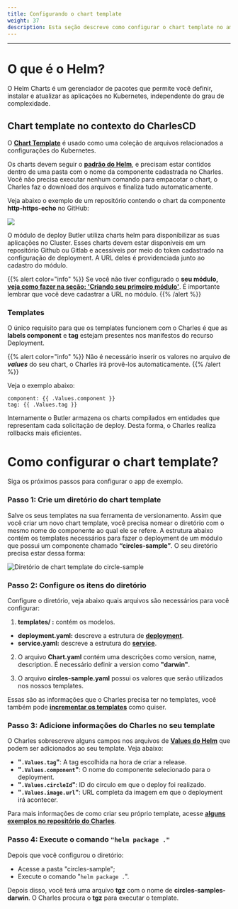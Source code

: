 ```yaml
---
title: Configurando o chart template
weight: 37
description: Esta seção descreve como configurar o chart template no ambiente do Charles. 
---
```


---

# **O que é o Helm?**

O Helm Charts é um gerenciador de pacotes que permite você definir, instalar e atualizar as aplicações no Kubernetes, independente do grau de complexidade.  

## **Chart template no contexto do CharlesCD**

O [**Chart Template**](https://helm.sh/docs/chart_template_guide/getting_started/) é usado como uma coleção de arquivos relacionados a configurações do Kubernetes.

Os charts devem seguir o [**padrão do Helm**](https://helm.sh/docs/topics/charts/), e precisam estar contidos dentro de uma pasta com o nome da componente cadastrada no Charles. Você não precisa executar nenhum comando para empacotar o chart, o Charles faz o download dos arquivos e finaliza tudo automaticamente.  
  
Veja abaixo o exemplo de um repositório contendo o chart da componente **http-https-echo** no GitHub:

![](https://lh5.googleusercontent.com/Rt7_Lw1DbK152QKt3brsCYyzF0DAQ4wuoWsdCVyUaZjf9Hlh64EaK7YnHjF16W_xo2BQzlUJyUeUsooPzqwmMIKF7ttUXRej3eM56uWu6WH4QNCiByixeV4zEdHLwEGRq7NCruhH)

O módulo de deploy Butler utiliza charts helm para disponibilizar as suas aplicações no Cluster. Esses charts devem estar disponíveis em um repositório Github ou Gitlab e acessíveis por meio do token cadastrado na configuração de deployment. A URL deles é providenciada junto ao cadastro do módulo.

{{% alert color="info" %}}
Se você não tiver configurado o **seu módulo,** [**veja como fazer na seção: 'Criando seu primeiro módulo'**](/pt/primeiros-passos/criando-seu-primeiro-módulo/visao-geral/). É importante lembrar que você deve cadastrar a URL no módulo.
{{% /alert %}}

### **Templates**

O único requisito para que os templates funcionem com o Charles é que as **labels component** e **tag** estejam presentes nos manifestos do recurso Deployment. 

{{% alert color="info" %}}
Não é necessário inserir os valores no arquivo de _**values**_  do seu chart, o Charles irá provê-los automaticamente.
{{% /alert %}}

Veja o exemplo abaixo:

```text
component: {{ .Values.component }}
tag: {{ .Values.tag }}
```

Internamente o Butler armazena os charts compilados em entidades que representam cada solicitação de deploy. Desta forma, o Charles realiza rollbacks mais eficientes.  


# **Como configurar o chart template?** 

Siga os próximos passos para configurar o app de exemplo.

### **Passo 1: Crie um diretório do chart template**

Salve os seus templates na sua ferramenta de versionamento. Assim que você criar um novo chart template, você precisa nomear o diretório com o mesmo nome do componente ao qual ele se refere. 
A estrutura abaixo contém os templates necessários para fazer o deployment de um módulo que possui um componente chamado **“circles-sample”**.  O seu diretório precisa estar dessa forma:  

![ Diret&#xF3;rio de chart template do circle-sample](/shared/screen-shot-2020-08-13-at-09.16.04.png)

### **Passo 2: Configure os itens do diretório** 

Configure o diretório, veja abaixo quais arquivos são necessários para você configurar: 

1. **templates/ :** contém os modelos. 

  * **deployment.yaml:** descreve a estrutura de [**deployment**](https://kubernetes.io/docs/concepts/workloads/controllers/deployment/).
  * **service.yaml:** descreve a estrutura do [**service**](https://kubernetes.io/docs/concepts/services-networking/service/). 

2. O arquivo **Chart.yaml** contém uma descrições como version, name, description. É necessário definir a version como **"darwin"**. 

3. O arquivo **circles-sample.yaml** possui os valores que serão utilizados nos nossos templates. 

Essas são as informações que o Charles precisa ter no templates, você também pode [**incrementar os templates**](https://github.com/ZupIT/charlescd/tree/main/samples/circles/circles-sample/templates) como quiser.

### **Passo 3: Adicione informações do Charles no seu template** 
O Charles sobrescreve alguns campos nos arquivos de [**Values do Helm**](https://helm.sh/docs/chart_template_guide/values_files/) que podem ser adicionados ao seu template. Veja abaixo:

- **"`.Values.tag`"**: A tag escolhida na hora de criar a release.
- **"`.Values.component`"**: O nome do componente selecionado para o deployment.
- **"`.Values.circleId`"**: ID do círculo em que o deploy foi realizado.
- **"`.Values.image.url`"**: URL completa da imagem em que o deployment irá acontecer.

Para mais informações de como criar seu próprio template, acesse [**alguns exemplos no repositório do Charles**](https://github.com/ZupIT/charlescd/tree/main/samples/circles/circles-sample/templates).

### **Passo 4:  Execute o comando `"helm package ."`** 
Depois que você configurou o diretório:
- Acesse a pasta "circles-sample";
- Execute o comando "`helm package .`".  

Depois disso, você terá uma arquivo **tgz**  com o nome de **circles-samples-darwin**. O Charles procura o **tgz** para executar o template. 

